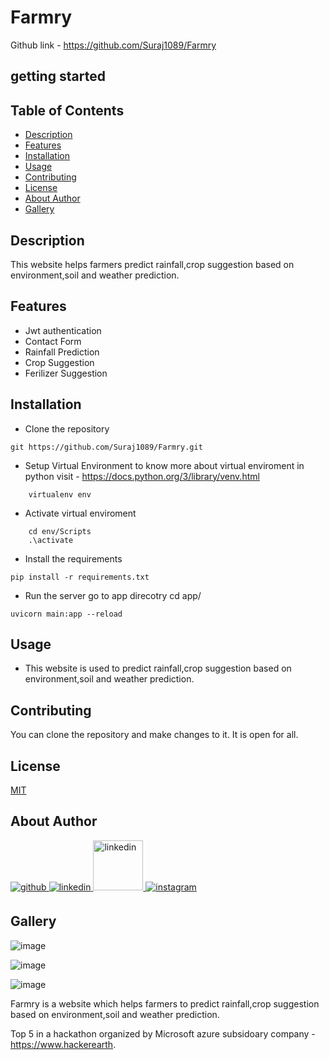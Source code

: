 # Farmry
Github link - https://github.com/Suraj1089/Farmry


## getting started


## Table of Contents

- [Description](#description)
- [Features](#features)
- [Installation](#installation)
- [Usage](#usage)
- [Contributing](#contributing)
- [License](#license)
- [About Author](#about-author)
- [Gallery](#gallery)


## Description

This website helps farmers predict rainfall,crop suggestion based on environment,soil and weather prediction.


## Features

- Jwt authentication
- Contact Form
- Rainfall Prediction
- Crop Suggestion
- Ferilizer Suggestion


## Installation

- Clone the repository
```
git https://github.com/Suraj1089/Farmry.git
```
- Setup Virtual Environment 
to know more about virtual enviroment in python visit - https://docs.python.org/3/library/venv.html
```
    virtualenv env 
```
- Activate virtual enviroment
```
    cd env/Scripts
    .\activate
```

- Install the requirements
```
pip install -r requirements.txt
```

- Run the server
go to app direcotry cd app/
```
uvicorn main:app --reload
```


## Usage

- This website is used to predict rainfall,crop suggestion based on environment,soil and weather prediction.

## Contributing

You can clone the repository and make changes to it. It is open for all.


## License

[MIT](https://choosealicense.com/licenses/mit/)

## About Author

<a href="https://github.com/Suraj1089" target="_blank">
<img src=https://img.shields.io/badge/github-%2324292e.svg?&style=for-the-badge&logo=github&logoColor=white alt=github style="margin-bottom: 5px;" />
</a>

<a href="https://linkedin.com/in/surajpisal" target="_blank">
<img src=https://img.shields.io/badge/linkedin-%231E77B5.svg?&style=for-the-badge&logo=linkedin&logoColor=white alt=linkedin style="margin-bottom: 5px;" />
</a>
<a href="https://surajpisal.netlify.com" target="_blank">
<img src=https://img.shields.io/badge/-Portfolio-red alt=linkedin style="margin-bottom: 5px;width:80px" />
</a>

<a href="https://instagram.com/suraj_pisal9" target="_blank">
<img src=https://img.shields.io/badge/instagram-%23000000.svg?&style=for-the-badge&logo=instagram&logoColor=white alt=instagram style="margin-bottom: 5px;" />
</a>  

## Gallery


![image](https://user-images.githubusercontent.com/85509795/205473592-a830c23f-fd89-4c79-a705-afc791ced4a8.png)

![image](https://user-images.githubusercontent.com/85509795/205473616-7f111c00-f1e3-4df0-a62a-f50735855dd9.png)


![image](https://user-images.githubusercontent.com/85509795/205473631-e7ef5aed-8176-4da9-adc4-4b9a9670f896.png)




Farmry is a website which helps farmers to predict rainfall,crop suggestion based on environment,soil and weather prediction.

Top 5 in a hackathon organized by Microsoft azure subsidoary company - https://www.hackerearth.